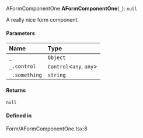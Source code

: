 AFormComponentOne
**AFormComponentOne**(`_`): ``null``

A really nice form component.

#### Parameters

| Name | Type |
| :------ | :------ |
| `_` | `Object` |
| `_.control` | `Control`<`any`, `any`\> |
| `_.something` | `string` |

#### Returns

``null``

#### Defined in

Form/AFormComponentOne.tsx:8